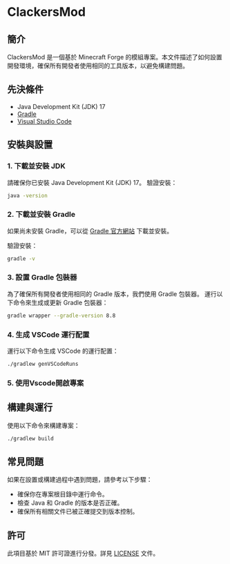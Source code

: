 # ClackersMod

## 簡介

ClackersMod 是一個基於 Minecraft Forge 的模組專案。本文件描述了如何設置開發環境，確保所有開發者使用相同的工具版本，以避免構建問題。

## 先決條件

- Java Development Kit (JDK) 17
- [Gradle](https://gradle.org/)
- [Visual Studio Code](https://code.visualstudio.com/)

## 安裝與設置

### 1. 下載並安裝 JDK

請確保你已安裝 Java Development Kit (JDK) 17。
驗證安裝：

```sh
java -version

```

### 2. 下載並安裝 Gradle

如果尚未安裝 Gradle，可以從 [Gradle 官方網站](https://gradle.org/releases/) 下載並安裝。

驗證安裝：

```sh
gradle -v

```

### 3. 設置 Gradle 包裝器

為了確保所有開發者使用相同的 Gradle 版本，我們使用 Gradle 包裝器。
運行以下命令來生成或更新 Gradle 包裝器：

```sh
gradle wrapper --gradle-version 8.8

```

### 4. 生成 VSCode 運行配置

運行以下命令生成 VSCode 的運行配置：

```sh
./gradlew genVSCodeRuns

```

### 5. 使用Vscode開啟專案

## 構建與運行

使用以下命令來構建專案：

```sh
./gradlew build

```

## 常見問題

如果在設置或構建過程中遇到問題，請參考以下步驟：

- 確保你在專案根目錄中運行命令。
- 檢查 Java 和 Gradle 的版本是否正確。
- 確保所有相關文件已被正確提交到版本控制。

## 許可

此項目基於 MIT 許可證進行分發。詳見 [LICENSE](notion://www.notion.so/singularmaker/LICENSE.txt) 文件。
